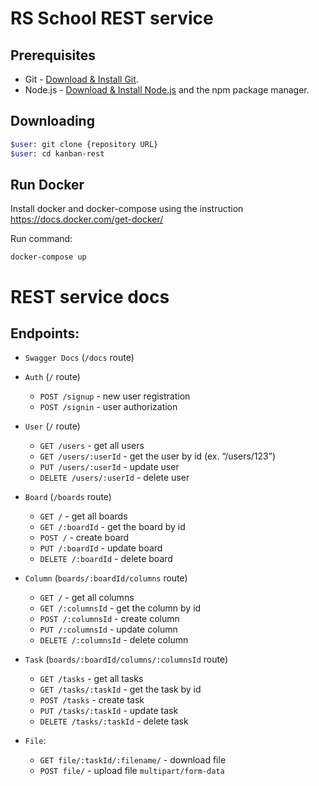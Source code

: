 # RS School REST service

## Prerequisites

- Git - [Download & Install Git](https://git-scm.com/downloads).
- Node.js - [Download & Install Node.js](https://nodejs.org/en/download/) and the npm package manager.

## Downloading

```bash
$user: git clone {repository URL}
$user: cd kanban-rest
```

## Run Docker

Install docker and docker-compose using the instruction https://docs.docker.com/get-docker/

Run command:

```
docker-compose up
```

# REST service docs

## Endpoints:

- `Swagger Docs` (`/docs` route)
- `Auth` (`/` route)
  - `POST /signup` - new user registration
  - `POST /signin` - user authorization
- `User` (`/` route)

  - `GET /users` - get all users
  - `GET /users/:userId` - get the user by id (ex. “/users/123”)
  - `PUT /users/:userId` - update user
  - `DELETE /users/:userId` - delete user

- `Board` (`/boards` route)

  - `GET /` - get all boards
  - `GET /:boardId` - get the board by id
  - `POST /` - create board
  - `PUT /:boardId` - update board
  - `DELETE /:boardId` - delete board

* `Column` (`boards/:boardId/columns` route)

  - `GET /` - get all columns
  - `GET /:columnsId` - get the column by id
  - `POST /:columnsId` - create column
  - `PUT /:columnsId` - update column
  - `DELETE /:columnsId` - delete column

* `Task` (`boards/:boardId/columns/:columnsId` route)

  - `GET /tasks` - get all tasks
  - `GET /tasks/:taskId` - get the task by id
  - `POST /tasks` - create task
  - `PUT /tasks/:taskId` - update task
  - `DELETE /tasks/:taskId` - delete task

* `File`:
  - `GET file/:taskId/:filename/` - download file
  - `POST file/` - upload file `multipart/form-data`
